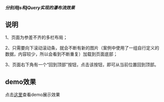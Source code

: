 ##### 分别用js和jQuery实现的瀑布流效果
## 说明
 1、页面为参差不齐的多栏布局；
 
 2、只需要向下滚动滚动条，就会不断有新的图片（案例中使用了一组自行定义的数据，内容较少，所以会看到不断重复）加载到页面底部；
 
 3、页面右下角有一个“回到顶部”按钮，点击该按钮，即可从当前位置回到顶部。
	
		
## demo效果

点击<a href="http://htmlpreview.github.io/?https://github.com/ccccccl/Waterfall/blob/master/%E7%80%91%E5%B8%83%E6%B5%81demo-jQ.html">这里</a>查看demo展示效果
